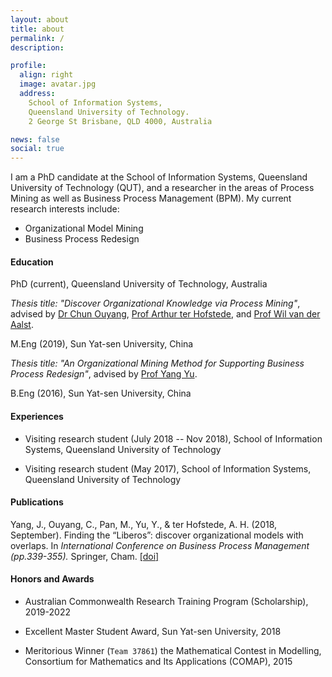 ```yaml
---
layout: about
title: about
permalink: /
description:

profile:
  align: right
  image: avatar.jpg
  address: 
    School of Information Systems,
    Queensland University of Technology.
    2 George St Brisbane, QLD 4000, Australia

news: false
social: true
---
```


I am a PhD candidate at the School of Information Systems, 
Queensland University of Technology (QUT), and a researcher in the areas 
of Process Mining as well as Business Process Management (BPM). My 
current research interests include:

- Organizational Model Mining
- Business Process Redesign 

#### Education

PhD (current), Queensland University of Technology, Australia

  *Thesis title: "Discover Organizational Knowledge via Process Mining"*, 
  advised by 
  [Dr Chun Ouyang](https://staff.qut.edu.au/staff/c.ouyang), 
  [Prof Arthur ter
  Hofstede](https://staff.qut.edu.au/staff/a.terhofstede), 
  and [Prof Wil van der Aalst](http://www.vdaalst.com/).

M.Eng (2019), Sun Yat-sen University, China

  *Thesis title: "An Organizational Mining Method for Supporting Business
  Process Redesign"*, 
  advised by [Prof Yang Yu](http://sdcs.sysu.edu.cn/content/2529).

B.Eng (2016), Sun Yat-sen University, China

#### Experiences

- Visiting research student (July 2018 -- Nov 2018),
School of Information Systems, Queensland University of Technology

- Visiting research student (May 2017),
School of Information Systems, Queensland University of Technology

#### Publications

Yang, J., Ouyang, C., Pan, M., Yu, Y., & ter Hofstede, A. H. 
  (2018, September). 
  Finding the “Liberos”: discover organizational models with overlaps. 
  In *International Conference on Business Process Management (pp.339-355).* 
  Springer, Cham.
  [[doi]](https://doi.org/10.1007/978-3-319-98648-7_20)

#### Honors and Awards

- Australian Commonwealth Research Training Program (Scholarship), 
2019-2022

- Excellent Master Student Award, Sun Yat-sen University, 2018

- Meritorious Winner (`Team 37861`) the Mathematical Contest in Modelling,
Consortium for Mathematics and Its Applications (COMAP), 2015
